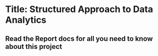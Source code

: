 # Title: Structured Approach to Data Analytics

## Read the Report docs for all you need to know about this project